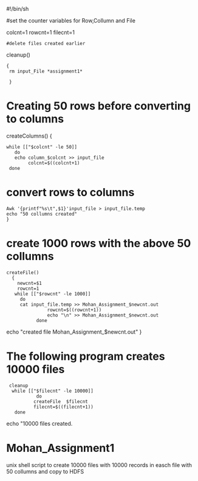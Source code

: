 #!/bin/sh

#set the counter variables for Row,Collumn and File 

colcnt=1
rowcnt=1
filecnt=1

    #delete files created earlier

cleanup()

    {
     rm input_File *assignment1*

     }

  # Creating 50 rows before converting to columns

 createColumns()
    {
  
    while [["$colcnt" -le 50]]
       do
       echo column_$colcnt >> input_file
            colcnt=$((colcnt+1)
     done
# convert rows to columns
    Awk '{printf"%s\t",$1}'input_file > input_file.temp
    echo "50 collumns created"
    }
 # create 1000 rows with the above 50 collumns
    createFile()
      {
        newcnt=$1
        rowcnt=1
       while [["$rowcnt" -le 1000]]
         do 
         cat input_file.temp >> Mohan_Assignment_$newcnt.out
                   rowcnt=$((rowcnt+1))
                   echo "\n" >> Mohan_Assignment_$newcnt.out
               done   
  echo "created file Mohan_Assignment_$newcnt.out"
   }
 # The following program creates 10000 files 
     cleanup
      while [["$filecnt" -le 10000]]
               do 
              createFile  $filecnt
              filecnt=$((filecnt+1))
       done
   echo "10000 files created.   
      
  # Mohan_Assignment1
unix shell script to create 10000 files with 10000 records in easch file with 50 collumns and copy to HDFS
